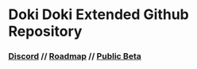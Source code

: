 # Doki Doki Extended Github Repository
### [Discord](https://discord.gg/eMTNBhrWGG) // [Roadmap](https://doki-extended.notion.site/0eca9a10ef304293841c04cf554eb939?v=2789a2bffb194bd484e824164c509873) // [Public Beta](https://github.com/keatonbuilder/dde/releases/tag/pb/)
